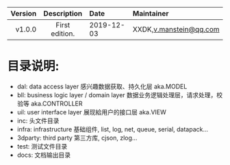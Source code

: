 | Version| Description    | Date       | Maintainer             |
| ----:  | :----:         | :----      | :----                  |
| v1.0.0 | First edition. | 2019-12-03 | XXDK,v.manstein@qq.com |

# 目录说明:
- dal: data access layer 感兴趣数据获取、持久化层 aka.MODEL
- bll: business logic layer / domain layer 数据业务逻辑处理层，请求处理，校验等 aka.CONTROLLER
- uil: user interface layer 展现給用户的接口层 aka.VIEW
- inc: 头文件目录
- infra: infrastructure 基础组件, list, log, net, queue, serial, datapack...
- 3dparty: third party 第三方库, cjson, zlog...
- test: 测试文件目录
- docs: 文档输出目录


